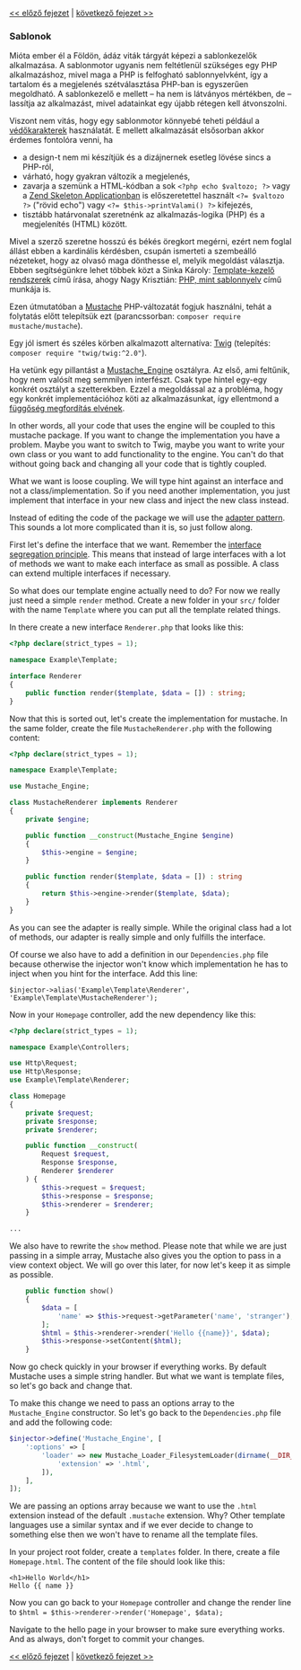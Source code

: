 [<< előző fejezet](08-dependency-injector.md) | [következő fejezet >>](10-dynamic-pages.md)

### Sablonok

Mióta ember él a Földön, ádáz viták tárgyát képezi a sablonkezelők alkalmazása. A sablonmotor ugyanis nem feltétlenül szükséges egy PHP alkalmazáshoz, mivel maga a PHP is felfogható sablonnyelvként, így a tartalom és a megjelenés szétválasztása PHP-ban is egyszerűen megoldható. A sablonkezelő e mellett – ha nem is látványos mértékben, de – lassítja az alkalmazást, mivel adatainkat egy újabb rétegen kell átvonszolni.

Viszont nem vitás, hogy egy sablonmotor könnyebé teheti például a [védőkarakterek](https://hu.wikipedia.org/wiki/Felold%C3%B3jel_(informatika)) használatát. E mellett alkalmazását elsősorban akkor érdemes fontolóra venni, ha
- a design-t nem mi készítjük és a dizájnernek esetleg lövése sincs a PHP-ról,
- várható, hogy gyakran változik a megjelenés,
- zavarja a szemünk a HTML-kódban a sok `<?php echo $valtozo; ?>` vagy a [Zend Skeleton Applicationban](https://github.com/zendframework/ZendSkeletonApplication/blob/master/module/Application/view/layout/layout.phtml) is előszeretettel használt `<?= $valtozo ?>` ("rövid echo") vagy `<?= $this->printValami() ?>` kifejezés,
- tisztább határvonalat szeretnénk az alkalmazás-logika (PHP) és a megjelenítés (HTML) között.

Mivel a szerző szeretne hosszú és békés öregkort megérni, ezért nem foglal állást ebben a kardinális kérdésben, csupán ismerteti a szembeálló nézeteket, hogy az olvasó maga dönthesse el, melyik megoldást választja. Ebben segítségünkre lehet többek közt a Sinka Károly: [Template-kezelő rendszerek](https://blog.fps.hu/template-kezelo-rendszerek/) című írása, ahogy Nagy Krisztián: [PHP, mint sablonnyelv](https://deadlime.hu/2006/07/28/php-mint-sablonnyelv/) című munkája is.

Ezen útmutatóban a [Mustache](https://github.com/bobthecow/mustache.php) PHP-változatát fogjuk használni, tehát a folytatás előtt telepítsük ezt (parancssorban: `composer require mustache/mustache`).

Egy jól ismert és széles körben alkalmazott alternatíva: [Twig](http://twig.sensiolabs.org/) (telepítés: `composer require "twig/twig:^2.0"`).

Ha vetünk egy pillantást a  [Mustache_Engine](https://github.com/bobthecow/mustache.php/blob/master/src/Mustache/Engine.php) osztályra. Az első, ami feltűnik, hogy nem valósít meg semmilyen interfészt. Csak type hintel egy-egy konkrét osztályt a szetterekben. Ezzel a megoldással az a probléma, hogy egy konkrét implementációhoz köti az alkalmazásunkat, így ellentmond a [függőség megfordítás elvének](https://reiteristvan.wordpress.com/2011/09/17/s-o-l-i-d-objektum-orientlt-tervezsi-elvek-5-dip/).

In other words, all your code that uses the engine will be coupled to this mustache package. If you want to change the implementation you have a problem. Maybe you want to switch to Twig, maybe you want to write your own class or you want to add functionality to the engine. You can't do that without going back and changing all your code that is tightly coupled.

What we want is loose coupling. We will type hint against an interface and not a class/implementation. So if you need another implementation, you just implement that interface in your new class and inject the new class instead.

Instead of editing the code of the package we will use the [adapter pattern](http://en.wikipedia.org/wiki/Adapter_pattern). This sounds a lot more complicated than it is, so just follow along.

First let's define the interface that we want. Remember the [interface segregation principle](http://en.wikipedia.org/wiki/Interface_segregation_principle). This means that instead of large interfaces with a lot of methods we want to make each interface as small as possible. A class can extend multiple interfaces if necessary.

So what does our template engine actually need to do? For now we really just need a simple `render` method. Create a new folder in your `src/` folder with the name `Template` where you can put all the template related things.

In there create a new interface `Renderer.php` that looks like this:

```php
<?php declare(strict_types = 1);

namespace Example\Template;

interface Renderer
{
    public function render($template, $data = []) : string;
}
```

Now that this is sorted out, let's create the implementation for mustache. In the same folder, create the file `MustacheRenderer.php` with the following content:

```php
<?php declare(strict_types = 1);

namespace Example\Template;

use Mustache_Engine;

class MustacheRenderer implements Renderer
{
    private $engine;

    public function __construct(Mustache_Engine $engine)
    {
        $this->engine = $engine;
    }

    public function render($template, $data = []) : string
    {
        return $this->engine->render($template, $data);
    }
}
```

As you can see the adapter is really simple. While the original class had a lot of methods, our adapter is really simple and only fulfills the interface.

Of course we also have to add a definition in our `Dependencies.php` file because otherwise the injector won't know which implementation he has to inject when you hint for the interface. Add this line:

`$injector->alias('Example\Template\Renderer', 'Example\Template\MustacheRenderer');`

Now in your `Homepage` controller, add the new dependency like this:

```php
<?php declare(strict_types = 1);

namespace Example\Controllers;

use Http\Request;
use Http\Response;
use Example\Template\Renderer;

class Homepage
{
    private $request;
    private $response;
    private $renderer;

    public function __construct(
        Request $request,
        Response $response,
        Renderer $renderer
    ) {
        $this->request = $request;
        $this->response = $response;
        $this->renderer = $renderer;
    }

...
```

We also have to rewrite the `show` method. Please note that while we are just passing in a simple array, Mustache also gives you the option to pass in a view context object. We will go over this later, for now let's keep it as simple as possible.

```php
    public function show()
    {
        $data = [
            'name' => $this->request->getParameter('name', 'stranger'),
        ];
        $html = $this->renderer->render('Hello {{name}}', $data);
        $this->response->setContent($html);
    }
```

Now go check quickly in your browser if everything works. By default Mustache uses a simple string handler. But what we want is template files, so let's go back and change that.

To make this change we need to pass an options array to the `Mustache_Engine` constructor. So let's go back to the `Dependencies.php` file and add the following code:

```php
$injector->define('Mustache_Engine', [
    ':options' => [
        'loader' => new Mustache_Loader_FilesystemLoader(dirname(__DIR__) . '/templates', [
            'extension' => '.html',
        ]),
    ],
]);
```

We are passing an options array because we want to use the `.html` extension instead of the default `.mustache` extension. Why? Other template languages use a similar syntax and if we ever decide to change to something else then we won't have to rename all the template files.

In your project root folder, create a `templates` folder. In there, create a file `Homepage.html`. The content of the file should look like this:

```
<h1>Hello World</h1>
Hello {{ name }}
```

Now you can go back to your `Homepage` controller and change the render line to `$html = $this->renderer->render('Homepage', $data);`

Navigate to the hello page in your browser to make sure everything works. And as always, don't forget to commit your changes.

[<< előző fejezet](08-dependency-injector.md) | [következő fejezet >>](10-dynamic-pages.md)
